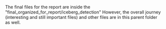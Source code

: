 The final files for the report are inside the "final_organized_for_report/iceberg_detection"
However, the overall journey (interesting and still important files) and other files are in this parent folder as well.
